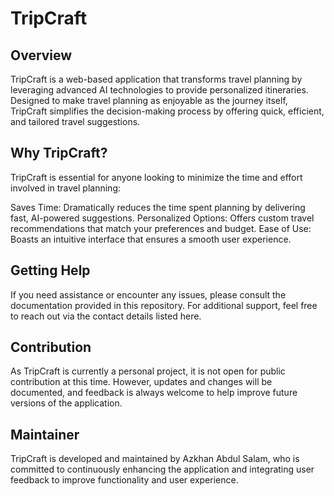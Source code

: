 # TripCraft
## Overview
TripCraft is a web-based application that transforms travel planning by leveraging advanced AI technologies to provide personalized itineraries. Designed to make travel planning as enjoyable as the journey itself, TripCraft simplifies the decision-making process by offering quick, efficient, and tailored travel suggestions.

## Why TripCraft?
TripCraft is essential for anyone looking to minimize the time and effort involved in travel planning:

Saves Time: Dramatically reduces the time spent planning by delivering fast, AI-powered suggestions.
Personalized Options: Offers custom travel recommendations that match your preferences and budget.
Ease of Use: Boasts an intuitive interface that ensures a smooth user experience.

## Getting Help
If you need assistance or encounter any issues, please consult the documentation provided in this repository. For additional support, feel free to reach out via the contact details listed here.

## Contribution
As TripCraft is currently a personal project, it is not open for public contribution at this time. However, updates and changes will be documented, and feedback is always welcome to help improve future versions of the application.

## Maintainer
TripCraft is developed and maintained by Azkhan Abdul Salam, who is committed to continuously enhancing the application and integrating user feedback to improve functionality and user experience.
